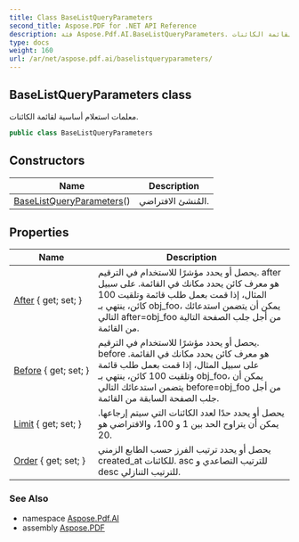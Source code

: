 ```yaml
---
title: Class BaseListQueryParameters
second_title: Aspose.PDF for .NET API Reference
description: فئة Aspose.Pdf.AI.BaseListQueryParameters. معلمات استعلام أساسية لقائمة الكائنات
type: docs
weight: 160
url: /ar/net/aspose.pdf.ai/baselistqueryparameters/
---
```

## BaseListQueryParameters class

معلمات استعلام أساسية لقائمة الكائنات.

```csharp
public class BaseListQueryParameters
```

## Constructors

| Name | Description |
| --- | --- |
| [BaseListQueryParameters](baselistqueryparameters/)() | المُنشئ الافتراضي. |

## Properties

| Name | Description |
| --- | --- |
| [After](../../aspose.pdf.ai/baselistqueryparameters/after/) { get; set; } | يحصل أو يحدد مؤشرًا للاستخدام في الترقيم. after هو معرف كائن يحدد مكانك في القائمة. على سبيل المثال، إذا قمت بعمل طلب قائمة وتلقيت 100 كائن، ينتهي بـ obj_foo، يمكن أن يتضمن استدعائك التالي after=obj_foo من أجل جلب الصفحة التالية من القائمة. |
| [Before](../../aspose.pdf.ai/baselistqueryparameters/before/) { get; set; } | يحصل أو يحدد مؤشرًا للاستخدام في الترقيم. before هو معرف كائن يحدد مكانك في القائمة. على سبيل المثال، إذا قمت بعمل طلب قائمة وتلقيت 100 كائن، ينتهي بـ obj_foo، يمكن أن يتضمن استدعائك التالي before=obj_foo من أجل جلب الصفحة السابقة من القائمة. |
| [Limit](../../aspose.pdf.ai/baselistqueryparameters/limit/) { get; set; } | يحصل أو يحدد حدًا لعدد الكائنات التي سيتم إرجاعها. يمكن أن يتراوح الحد بين 1 و 100، والافتراضي هو 20. |
| [Order](../../aspose.pdf.ai/baselistqueryparameters/order/) { get; set; } | يحصل أو يحدد ترتيب الفرز حسب الطابع الزمني created_at للكائنات. asc للترتيب التصاعدي و desc للترتيب التنازلي. |

### See Also

* namespace [Aspose.Pdf.AI](../../aspose.pdf.ai/)
* assembly [Aspose.PDF](../../)